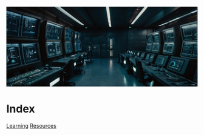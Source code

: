 ![cyberops.zone](https://github.com/gitrsi/cyberops.zone/blob/main/assets/img/cyber_operations_zone.jpg "cyberops.zone")

# Index
[Learning](https://github.com/gitrsi/cyberops.zone/tree/main/learning)
[Resources](https://github.com/gitrsi/cyberops.zone/tree/main/resources)

